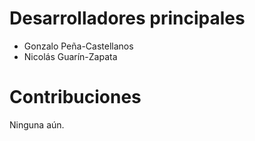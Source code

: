 # Desarrolladores principales
- Gonzalo Peña-Castellanos 
- Nicolás Guarín-Zapata

# Contribuciones

Ninguna aún.
